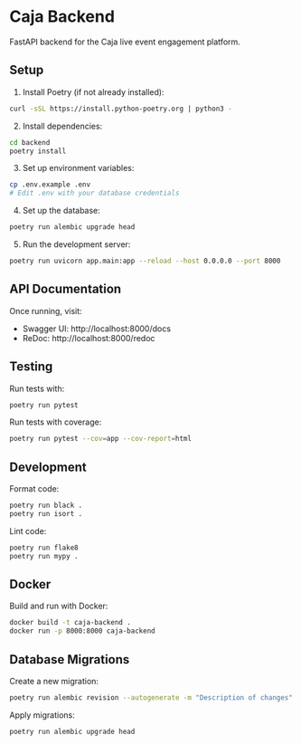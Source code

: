 # Caja Backend

FastAPI backend for the Caja live event engagement platform.

## Setup

1. Install Poetry (if not already installed):
```bash
curl -sSL https://install.python-poetry.org | python3 -
```

2. Install dependencies:
```bash
cd backend
poetry install
```

3. Set up environment variables:
```bash
cp .env.example .env
# Edit .env with your database credentials
```

4. Set up the database:
```bash
poetry run alembic upgrade head
```

5. Run the development server:
```bash
poetry run uvicorn app.main:app --reload --host 0.0.0.0 --port 8000
```

## API Documentation

Once running, visit:
- Swagger UI: http://localhost:8000/docs
- ReDoc: http://localhost:8000/redoc

## Testing

Run tests with:
```bash
poetry run pytest
```

Run tests with coverage:
```bash
poetry run pytest --cov=app --cov-report=html
```

## Development

Format code:
```bash
poetry run black .
poetry run isort .
```

Lint code:
```bash
poetry run flake8
poetry run mypy .
```

## Docker

Build and run with Docker:
```bash
docker build -t caja-backend .
docker run -p 8000:8000 caja-backend
```

## Database Migrations

Create a new migration:
```bash
poetry run alembic revision --autogenerate -m "Description of changes"
```

Apply migrations:
```bash
poetry run alembic upgrade head
```
